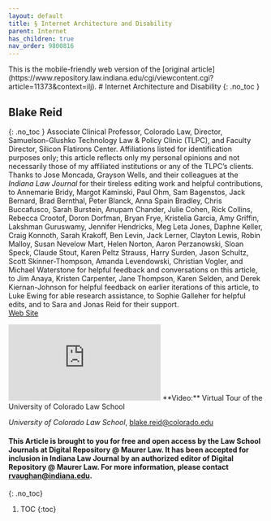 ```yaml
---
layout: default
title: § Internet Architecture and Disability 
parent: Internet
has_children: true
nav_order: 9800816 
---
```

<style>
.dont-break-out {
  /* These are technically the same, but use both */
  overflow-wrap: break-word;
  word-wrap: break-word;

  -ms-word-break: break-all;
  /* This is the dangerous one in WebKit, as it breaks things wherever */
  word-break: break-all;
  /* Instead use this non-standard one: */
  word-break: break-word;
}
</style>

<div class="dont-break-out" markdown="1">
This is the mobile-friendly web version of the [original article](https://www.repository.law.indiana.edu/cgi/viewcontent.cgi?article=11373&context=ilj).
# Internet Architecture and Disability
{: .no_toc }

## Blake Reid
{: .no_toc }
Associate Clinical Professor, Colorado Law, Director, Samuelson-Glushko Technology Law & Policy Clinic (TLPC), and Faculty Director, Silicon Flatirons Center. Affiliations listed for identification purposes only; this article reflects only my personal opinions and not necessarily those of my affiliated institutions or any of the TLPC’s clients. Thanks to Jose Moncada, Grayson Wells, and their colleagues at the *Indiana Law Journal* for their tireless editing work and helpful contributions, to Annemarie Bridy, Margot Kaminski, Paul Ohm, Sam Bagenstos, Jack Bernard, Brad Bernthal, Peter Blanck, Anna Spain Bradley, Chris Buccafusco, Sarah Burstein, Anupam Chander, Julie Cohen, Rick Collins, Rebecca Crootof, Doron Dorfman, Bryan Frye, Kristelia Garcia, Amy Griffin, Lakshman Guruswamy, Jennifer Hendricks, Meg Leta Jones, Daphne Keller, Craig Konnoth, Sarah Krakoff, Ben Levin, Jack Lerner, Clayton Lewis, Robin Malloy, Susan Nevelow Mart, Helen Norton, Aaron Perzanowski, Sloan Speck, Claude Stout, Karen Peltz Strauss, Harry Surden, Jason Schultz, Scott Skinner-Thompson, Amanda Levendowski, Christian Vogler, and Michael Waterstone for helpful feedback and conversations on this article, to Jim Anaya, Kristen Carpenter, Jane Thompson, Karen Selden, and Derek Kiernan-Johnson for helpful feedback on earlier iterations of this article, to Luke Ewing for able research assistance, to Sophie Galleher for helpful edits, and to Sara and Jonas Reid for their support.  
[Web Site](https://lawweb.colorado.edu/profiles/profile.jsp?id=562)
<iframe src="https://www.youtube.com/embed/TthS-bDV8Ew" frameborder="0" allow="accelerometer; autoplay; clipboard-write; encrypted-media; gyroscope; picture-in-picture" allowfullscreen></iframe>
**Video:** Virtual Tour of the University of Colorado Law School  

_University of Colorado Law School_, blake.reid@colorado.edu  

#### This Article is brought to you for free and open access by the Law School Journals at Digital Repository @ Maurer Law. It has been accepted for inclusion in Indiana Law Journal by an authorized editor of Digital Repository @ Maurer Law. For more information, please contact rvaughan@indiana.edu.
{: .no_toc}

1. TOC
{:toc}

</div>
